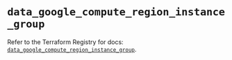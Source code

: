 # `data_google_compute_region_instance_group`

Refer to the Terraform Registry for docs: [`data_google_compute_region_instance_group`](https://registry.terraform.io/providers/hashicorp/google-beta/5.43.1/docs/data-sources/google_compute_region_instance_group).
